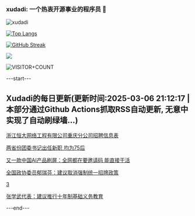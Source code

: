### xudadi: 一个热衷开源事业的程序员 👋

![xudadi](https://github-readme-stats-git-masterorgs-github-readme-stats-team.vercel.app/api?username=xudadi)

[![Top Langs](https://github-readme-stats.vercel.app/api/top-langs/?username=xudadi)](https://github.com/anuraghazra/github-readme-stats)

[![GitHub Streak](https://streak-stats.demolab.com?user=xudadi&locale=zh_Hans)](https://git.io/streak-stats)

![](https://raw.githubusercontent.com/xudadi/xudadi/main/assets/github-contribution-grid-snake.svg)

![VISITOR+COUNT](https://komarev.com/ghpvc/?username=xudadi&label=VISITOR+COUNT)


---start---

## Xudadi的每日更新(更新时间:2025-03-06 21:12:17 | 本部分通过Github Actions抓取RSS自动更新, 无意中实现了自动刷绿墙...)

[浙江恒大网络工程有限公司重庆分公司招聘信息表](https://www.gongkaoleida.com/article/2312094)

[两省份团委书记出任新职 均为75后](https://m.163.com/news/article/JPVKV0AK055040N3.html)

[又一款中国AI产品刷屏：全网都在要邀请码 能直接干活](https://m.163.com/news/article/JPVFD3AP0001899O.html)

[全国政协委员郁瑞芬：建议取消强制统一招牌政策](https://m.163.com/news/article/JPV4BHTA0512DU6N.html)

[3](https://m.163.com/touch/news/sub/domestic)

[张学武代表：建议推行十年制基础义务教育](https://m.163.com/news/article/JPULFTPH05199NHJ.html)

---end---

